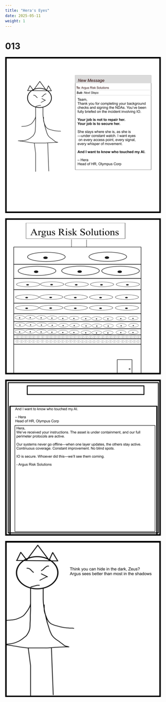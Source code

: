 ```yaml
---
title: "Hera's Eyes"
date: 2025-05-11
weight: 1
---
```


# 013


<img class = 'comic' src='/assets/cartoon/013/013-01.jpg'> <br />

<img class = 'comic' src='/assets/cartoon/013/013-02.jpg'>  <br />

<img class = 'comic' src='/assets/cartoon/013/13-03.jpg'> <br />

<img class = 'comic' src='/assets/cartoon/013/13-04.jpg'>

